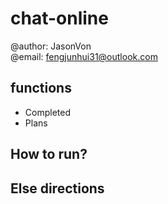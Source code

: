 # chat-online
@author: JasonVon  
@email: fengjunhui31@outlook.com
## functions
- Completed
- Plans
## How to run?
## Else directions